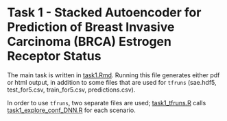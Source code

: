 # Task 1 - Stacked Autoencoder for Prediction of Breast Invasive Carcinoma (BRCA) Estrogen Receptor Status

The main task is written in [task1.Rmd](task1.Rmd). Running this file generates either pdf or html output, in addition to some files that are used for `tfruns` (sae.hdf5, test_for5.csv, train_for5.csv, predictions.csv).

In order to use `tfruns`, two separate files are used; [task1_tfruns.R](task1_tfruns.R) calls [task1_explore_conf_DNN.R](task1_explore_conf_DNN.R) for each scenario.
